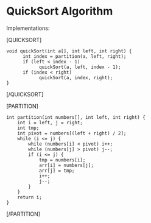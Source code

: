 QuickSort Algorithm
========================

Implementations:

[QUICKSORT]

```
void quickSort(int a[], int left, int right) {
      int index = partition(a, left, right);
      if (left < index - 1)
            quickSort(a, left, index - 1);
      if (index < right)
            quickSort(a, index, right);
}
```
[/QUICKSORT]

[PARTITION]
```
int partition(int numbers[], int left, int right) {
    int i = left, j = right;
    int tmp;
    int pivot = numbers[(left + right) / 2];
    while (i <= j) {
        while (numbers[i] < pivot) i++;
        while (numbers[j] > pivot) j--;    
        if (i <= j) {
            tmp = numbers[i];
            arr[i] = numbers[j];
            arr[j] = tmp;
            i++;
            j--;
        }
    }
    return i;
}
```
[/PARTITION]